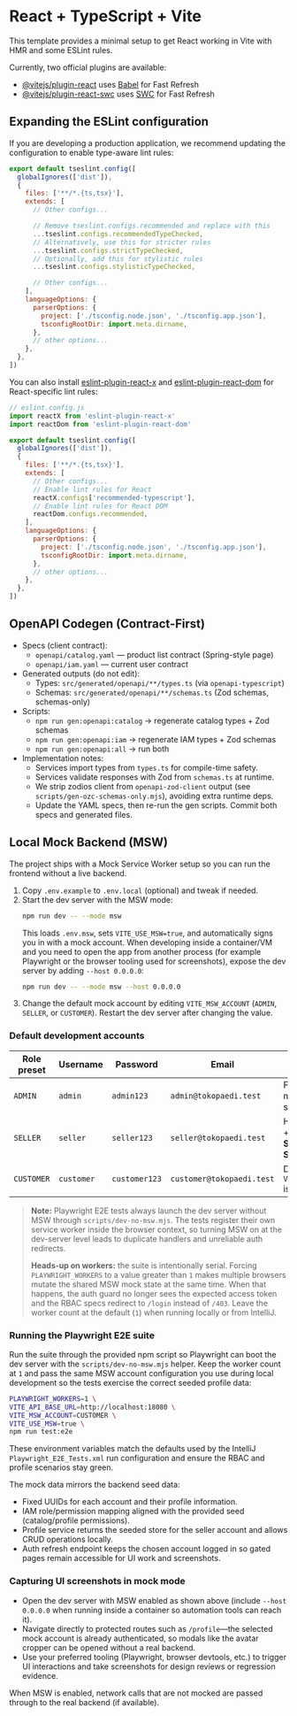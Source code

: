 # React + TypeScript + Vite

This template provides a minimal setup to get React working in Vite with HMR and some ESLint rules.

Currently, two official plugins are available:

- [@vitejs/plugin-react](https://github.com/vitejs/vite-plugin-react/blob/main/packages/plugin-react) uses [Babel](https://babeljs.io/) for Fast Refresh
- [@vitejs/plugin-react-swc](https://github.com/vitejs/vite-plugin-react/blob/main/packages/plugin-react-swc) uses [SWC](https://swc.rs/) for Fast Refresh

## Expanding the ESLint configuration

If you are developing a production application, we recommend updating the configuration to enable type-aware lint rules:

```js
export default tseslint.config([
  globalIgnores(['dist']),
  {
    files: ['**/*.{ts,tsx}'],
    extends: [
      // Other configs...

      // Remove tseslint.configs.recommended and replace with this
      ...tseslint.configs.recommendedTypeChecked,
      // Alternatively, use this for stricter rules
      ...tseslint.configs.strictTypeChecked,
      // Optionally, add this for stylistic rules
      ...tseslint.configs.stylisticTypeChecked,

      // Other configs...
    ],
    languageOptions: {
      parserOptions: {
        project: ['./tsconfig.node.json', './tsconfig.app.json'],
        tsconfigRootDir: import.meta.dirname,
      },
      // other options...
    },
  },
])
```

You can also install [eslint-plugin-react-x](https://github.com/Rel1cx/eslint-react/tree/main/packages/plugins/eslint-plugin-react-x) and [eslint-plugin-react-dom](https://github.com/Rel1cx/eslint-react/tree/main/packages/plugins/eslint-plugin-react-dom) for React-specific lint rules:

```js
// eslint.config.js
import reactX from 'eslint-plugin-react-x'
import reactDom from 'eslint-plugin-react-dom'

export default tseslint.config([
  globalIgnores(['dist']),
  {
    files: ['**/*.{ts,tsx}'],
    extends: [
      // Other configs...
      // Enable lint rules for React
      reactX.configs['recommended-typescript'],
      // Enable lint rules for React DOM
      reactDom.configs.recommended,
    ],
    languageOptions: {
      parserOptions: {
        project: ['./tsconfig.node.json', './tsconfig.app.json'],
        tsconfigRootDir: import.meta.dirname,
      },
      // other options...
    },
  },
])
```

## OpenAPI Codegen (Contract-First)

- Specs (client contract):
  - `openapi/catalog.yaml` — product list contract (Spring-style page)
  - `openapi/iam.yaml` — current user contract
- Generated outputs (do not edit):
  - Types: `src/generated/openapi/**/types.ts` (via `openapi-typescript`)
  - Schemas: `src/generated/openapi/**/schemas.ts` (Zod schemas, schemas-only)
- Scripts:
  - `npm run gen:openapi:catalog` → regenerate catalog types + Zod schemas
  - `npm run gen:openapi:iam` → regenerate IAM types + Zod schemas
  - `npm run gen:openapi:all` → run both
- Implementation notes:
  - Services import types from `types.ts` for compile-time safety.
  - Services validate responses with Zod from `schemas.ts` at runtime.
  - We strip zodios client from `openapi-zod-client` output (see `scripts/gen-ozc-schemas-only.mjs`), avoiding extra runtime deps.
  - Update the YAML specs, then re-run the gen scripts. Commit both specs and generated files.

## Local Mock Backend (MSW)

The project ships with a Mock Service Worker setup so you can run the frontend without a live backend.

1. Copy `.env.example` to `.env.local` (optional) and tweak if needed.
2. Start the dev server with the MSW mode:
   ```bash
   npm run dev -- --mode msw
   ```
   This loads `.env.msw`, sets `VITE_USE_MSW=true`, and automatically signs you in with a mock account.
   When developing inside a container/VM and you need to open the app from another process
   (for example Playwright or the browser tooling used for screenshots), expose the dev
   server by adding `--host 0.0.0.0`:
   ```bash
   npm run dev -- --mode msw --host 0.0.0.0
   ```
3. Change the default mock account by editing `VITE_MSW_ACCOUNT` (`ADMIN`, `SELLER`, or `CUSTOMER`). Restart the dev server after changing the value.

### Default development accounts

| Role preset | Username | Password | Email | Notes |
|-------------|----------|----------|-------|-------|
| `ADMIN`     | `admin`  | `admin123`    | `admin@tokopaedi.test`    | Full access, matches IAM seed role `ADMIN`. |
| `SELLER`    | `seller` | `seller123`   | `seller@tokopaedi.test`   | Has roles `SELLER` + `CUSTOMER`, owns **Seller Central Store**. |
| `CUSTOMER`  | `customer` | `customer123` | `customer@tokopaedi.test` | Default when `VITE_MSW_ACCOUNT` is omitted. |

> **Note:** Playwright E2E tests always launch the dev server without MSW through `scripts/dev-no-msw.mjs`. The tests register
> their own service worker inside the browser context, so turning MSW on at the dev-server level leads to duplicate handlers
> and unreliable auth redirects.
>
> **Heads-up on workers:** the suite is intentionally serial. Forcing `PLAYWRIGHT_WORKERS` to a value greater than `1`
> makes multiple browsers mutate the shared MSW mock state at the same time. When that happens, the auth guard no longer
> sees the expected access token and the RBAC specs redirect to `/login` instead of `/403`. Leave the worker count at the
> default (`1`) when running locally or from IntelliJ.

### Running the Playwright E2E suite

Run the suite through the provided npm script so Playwright can boot the dev server with the `scripts/dev-no-msw.mjs`
helper. Keep the worker count at `1` and pass the same MSW account configuration you use during local development so
the tests exercise the correct seeded profile data:

```bash
PLAYWRIGHT_WORKERS=1 \
VITE_API_BASE_URL=http://localhost:18080 \
VITE_MSW_ACCOUNT=CUSTOMER \
VITE_USE_MSW=true \
npm run test:e2e
```

These environment variables match the defaults used by the IntelliJ `Playwright_E2E_Tests.xml` run configuration and
ensure the RBAC and profile scenarios stay green.

The mock data mirrors the backend seed data:

- Fixed UUIDs for each account and their profile information.
- IAM role/permission mapping aligned with the provided seed (catalog/profile permissions).
- Profile service returns the seeded store for the seller account and allows CRUD operations locally.
- Auth refresh endpoint keeps the chosen account logged in so gated pages remain accessible for UI work and screenshots.

### Capturing UI screenshots in mock mode

- Open the dev server with MSW enabled as shown above (include `--host 0.0.0.0` when running
  inside a container so automation tools can reach it).
- Navigate directly to protected routes such as `/profile`—the selected mock account is already
  authenticated, so modals like the avatar cropper can be opened without a real backend.
- Use your preferred tooling (Playwright, browser devtools, etc.) to trigger UI interactions and
  take screenshots for design reviews or regression evidence.

When MSW is enabled, network calls that are not mocked are passed through to the real backend (if available).
